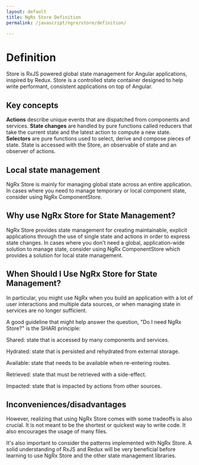 ```yaml
---
layout: default
title: NgRx Store Definition
permalink: /javascript/ngrx/store/definition/

---
```


# Definition

Store is RxJS powered global state management for Angular applications, inspired by Redux. Store is a controlled state container designed to help write performant, consistent applications on top of Angular.


## Key concepts

**Actions** describe unique events that are dispatched from components and services.
**State changes** are handled by pure functions called reducers that take the current state and the latest action to compute a new state.
**Selectors** are pure functions used to select, derive and compose pieces of state.
State is accessed with the Store, an observable of state and an observer of actions.


## Local state management

NgRx Store is mainly for managing global state across an entire application. In cases where you need to manage temporary or local component state, consider using NgRx ComponentStore.


## Why use NgRx Store for State Management?

NgRx Store provides state management for creating maintainable, explicit applications through the use of single state and actions in order to express state changes. In cases where you don't need a global, application-wide solution to manage state, consider using NgRx ComponentStore which provides a solution for local state management.


## When Should I Use NgRx Store for State Management?

In particular, you might use NgRx when you build an application with a lot of user interactions and multiple data sources, or when managing state in services are no longer sufficient.

A good guideline that might help answer the question, "Do I need NgRx Store?" is the SHARI principle:

Shared: state that is accessed by many components and services.

Hydrated: state that is persisted and rehydrated from external storage.

Available: state that needs to be available when re-entering routes.

Retrieved: state that must be retrieved with a side-effect.

Impacted: state that is impacted by actions from other sources.


## Inconveniences/disadvantages

However, realizing that using NgRx Store comes with some tradeoffs is also crucial. It is not meant to be the shortest or quickest way to write code. It also encourages the usage of many files.

It's also important to consider the patterns implemented with NgRx Store. A solid understanding of RxJS and Redux will be very beneficial before learning to use NgRx Store and the other state management libraries.